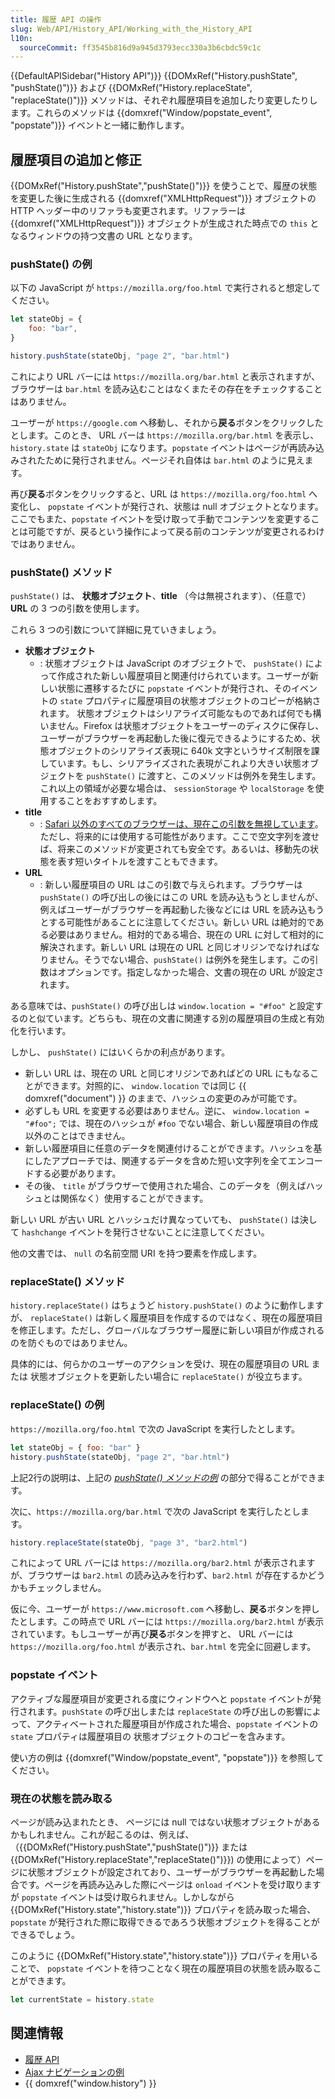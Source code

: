 ```yaml
---
title: 履歴 API の操作
slug: Web/API/History_API/Working_with_the_History_API
l10n:
  sourceCommit: ff3545b816d9a945d3793ecc330a3b6cbdc59c1c
---
```


{{DefaultAPISidebar("History API")}}
{{DOMxRef("History.pushState", "pushState()")}} および {{DOMxRef("History.replaceState", "replaceState()")}} メソッドは、それぞれ履歴項目を追加したり変更したりします。これらのメソッドは {{domxref("Window/popstate_event", "popstate")}} イベントと一緒に動作します。

## 履歴項目の追加と修正

{{DOMxRef("History.pushState","pushState()")}} を使うことで、履歴の状態を変更した後に生成される {{domxref("XMLHttpRequest")}} オブジェクトの HTTP ヘッダー中のリファラも変更されます。リファラーは {{domxref("XMLHttpRequest")}} オブジェクトが生成された時点での `this` となるウィンドウの持つ文書の URL となります。

### pushState() の例

以下の JavaScript が `https://mozilla.org/foo.html` で実行されると想定してください。

```js
let stateObj = {
    foo: "bar",
}

history.pushState(stateObj, "page 2", "bar.html")
```

これにより URL バーには `https://mozilla.org/bar.html` と表示されますが、ブラウザーは `bar.html` を読み込むことはなくまたその存在をチェックすることはありません。

ユーザーが `https://google.com` へ移動し、それから**戻る**ボタンをクリックしたとします。このとき、 URL バーは `https://mozilla.org/bar.html` を表示し、`history.state` は `stateObj` になります。`popstate` イベントはページが再読み込みされたために発行されません。ページそれ自体は `bar.html` のように見えます。

再び**戻る**ボタンをクリックすると、URL は `https://mozilla.org/foo.html` へ変化し、 `popstate` イベントが発行され、状態は null オブジェクトとなります。ここでもまた、`popstate` イベントを受け取って手動でコンテンツを変更することは可能ですが、戻るという操作によって戻る前のコンテンツが変更されるわけではありません。

### pushState() メソッド

`pushState()` は、 **状態オブジェクト**、**title** （今は無視されます）、（任意で） **URL** の 3 つの引数を使用します。

これら 3 つの引数について詳細に見ていきましょう。

- **状態オブジェクト**
  - : 状態オブジェクトは JavaScript のオブジェクトで、 `pushState()` によって作成された新しい履歴項目と関連付けられています。ユーザーが新しい状態に遷移するたびに `popstate` イベントが発行され、そのイベントの `state` プロパティに履歴項目の状態オブジェクトのコピーが格納されます。
    状態オブジェクトはシリアライズ可能なものであれば何でも構いません。Firefox は状態オブジェクトをユーザーのディスクに保存し、ユーザーがブラウザーを再起動した後に復元できるようにするため、状態オブジェクトのシリアライズ表現に 640k 文字というサイズ制限を課しています。もし、シリアライズされた表現がこれより大きい状態オブジェクトを `pushState()` に渡すと、このメソッドは例外を発生します。これ以上の領域が必要な場合は、 `sessionStorage` や `localStorage` を使用することをおすすめします。
- **title**
  - : [Safari 以外のすべてのブラウザーは、現在この引数を無視しています](https://github.com/whatwg/html/issues/2174)。ただし、将来的には使用する可能性があります。ここで空文字列を渡せば、将来このメソッドが変更されても安全です。あるいは、移動先の状態を表す短いタイトルを渡すこともできます。
- **URL**
  - : 新しい履歴項目の URL はこの引数で与えられます。ブラウザーは `pushState()` の呼び出しの後にはこの URL を読み込もうとしませんが、例えばユーザーがブラウザーを再起動した後などには URL を読み込もうとする可能性があることに注意してください。新しい URL は絶対的である必要はありません。相対的である場合、現在の URL に対して相対的に解決されます。新しい URL は現在の URL と同じオリジンでなければなりません。そうでない場合、`pushState()` は例外を発生します。この引数はオプションです。指定しなかった場合、文書の現在の URL が設定されます。

ある意味では、`pushState()` の呼び出しは `window.location = "#foo"` と設定するのと似ています。どちらも、現在の文書に関連する別の履歴項目の生成と有効化を行います。

しかし、 `pushState()` にはいくらかの利点があります。

- 新しい URL は、現在の URL と同じオリジンであればどの URL にもなることができます。対照的に、 `window.location` では同じ {{ domxref("document") }} のままで、ハッシュの変更のみが可能です。
- 必ずしも URL を変更する必要はありません。逆に、 `window.location = "#foo";` では、現在のハッシュが `#foo` でない場合、新しい履歴項目の作成以外のことはできません。
- 新しい履歴項目に任意のデータを関連付けることができます。ハッシュを基にしたアプローチでは、関連するデータを含めた短い文字列を全てエンコードする必要があります。
- その後、 `title` がブラウザーで使用された場合、このデータを（例えばハッシュとは関係なく）使用することができます。

新しい URL が古い URL とハッシュだけ異なっていても、 `pushState()` は決して `hashchange` イベントを発行させないことに注意してください。

他の文書では、 `null` の名前空間 URI を持つ要素を作成します。

### replaceState() メソッド

`history.replaceState()` はちょうど `history.pushState()` のように動作しますが、 `replaceState()` は新しく履歴項目を作成するのではなく、現在の履歴項目を修正します。ただし、グローバルなブラウザー履歴に新しい項目が作成されるのを防ぐものではありません。

具体的には、何らかのユーザーのアクションを受け、現在の履歴項目の URL または 状態オブジェクトを更新したい場合に `replaceState()` が役立ちます。

### replaceState() の例

`https://mozilla.org/foo.html` で次の JavaScript を実行したとします。

```js
let stateObj = { foo: "bar" }
history.pushState(stateObj, "page 2", "bar.html")
```

上記2行の説明は、上記の _[pushState() メソッドの例](#pushstate_の例)_ の部分で得ることができます。

次に、`https://mozilla.org/bar.html` で次の JavaScript を実行したとします。

```js
history.replaceState(stateObj, "page 3", "bar2.html")
```

これによって URL バーには `https://mozilla.org/bar2.html` が表示されますが、ブラウザーは `bar2.html` の読み込みを行わず、`bar2.html` が存在するかどうかもチェックしません。

仮に今、ユーザーが `https://www.microsoft.com` へ移動し、**戻る**ボタンを押したとします。この時点で URL バーには `https://mozilla.org/bar2.html` が表示されています。もしユーザーが再び**戻る**ボタンを押すと、 URL バーには `https://mozilla.org/foo.html` が表示され、`bar.html` を完全に回避します。

### popstate イベント

アクティブな履歴項目が変更される度にウィンドウへと `popstate` イベントが発行されます。`pushState` の呼び出しまたは `replaceState` の呼び出しの影響によって、アクティベートされた履歴項目が作成された場合、`popstate` イベントの `state` プロパティは履歴項目の 状態オブジェクトのコピーを含みます。

使い方の例は {{domxref("Window/popstate_event", "popstate")}} を参照してください。

### 現在の状態を読み取る

ページが読み込まれたとき、 ページには null ではない状態オブジェクトがあるかもしれません。これが起こるのは、例えば、（{{DOMxRef("History.pushState","pushState()")}} または {{DOMxRef("History.replaceState","replaceState()")}}) の使用によって）ページに状態オブジェクトが設定されており、ユーザーがブラウザーを再起動した場合です。ページを再読み込みした際にページは `onload` イベントを受け取りますが `popstate` イベントは受け取られません。しかしながら {{DOMxRef("History.state","history.state")}} プロパティを読み取った場合、`popstate` が発行された際に取得できるであろう状態オブジェクトを得ることができるでしょう。

このように {{DOMxRef("History.state","history.state")}} プロパティを用いることで、 `popstate` イベントを待つことなく現在の履歴項目の状態を読み取ることができます。

```js
let currentState = history.state
```

## 関連情報

- [履歴 API](/ja/docs/Web/API/History_API)
- [Ajax ナビゲーションの例](/ja/docs/Web/API/History_API/Example)
- {{ domxref("window.history") }}
